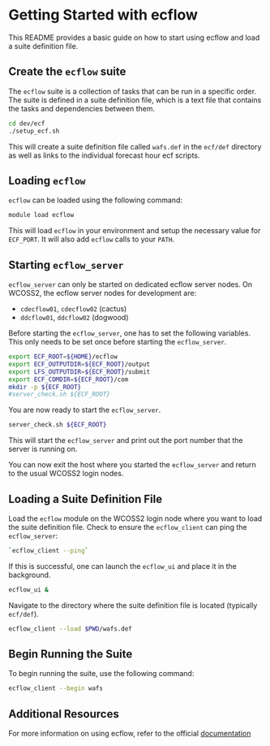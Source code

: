# Getting Started with ecflow

This README provides a basic guide on how to start using ecflow and load a suite definition file.

## Create the `ecflow` suite
The `ecflow` suite is a collection of tasks that can be run in a specific order.  The suite is defined in a suite definition file, which is a text file that contains the tasks and dependencies between them.
```bash
cd dev/ecf
./setup_ecf.sh
```
This will create a suite definition file called `wafs.def` in the `ecf/def` directory as well as links to the individual forecast hour ecf scripts.

## Loading `ecflow`
`ecflow` can be loaded using the following command:
```bash
module load ecflow
```
This will load `ecflow` in your environment and setup the necessary value for `ECF_PORT`.  It will also add `ecflow` calls to your `PATH`.

## Starting `ecflow_server`
`ecflow_server` can only be started on dedicated ecflow server nodes.  On WCOSS2, the ecflow server nodes for development are:
- `cdecflow01`, `cdecflow02` (cactus)
- `ddcflow01`, `ddcflow02` (dogwood)

Before starting the `ecflow_server`, one has to set the following variables.  This only needs to be set once before starting the `ecflow_server`.
```bash
export ECF_ROOT=${HOME}/ecflow
export ECF_OUTPUTDIR=${ECF_ROOT}/output
export LFS_OUTPUTDIR=${ECF_ROOT}/submit
export ECF_COMDIR=${ECF_ROOT}/com
mkdir -p ${ECF_ROOT}
#server_check.sh ${ECF_ROOT}
```
You are now ready to start the `ecflow_server`.
```bash
server_check.sh ${ECF_ROOT}
```
This will start the `ecflow_server` and print out the port number that the server is running on.

You can now exit the host where you started the `ecflow_server` and return to the usual WCOSS2 login nodes.

## Loading a Suite Definition File
Load the `ecflow` module on the WCOSS2 login node where you want to load the suite definition file.
Check to ensure the `ecflow_client` can ping the `ecflow_server`:
```bash
`ecflow_client --ping`
```

If this is successful, one can launch the `ecflow_ui` and place it in the background.
```bash
ecflow_ui &
```

Navigate to the directory where the suite definition file is located (typically `ecf/def`).
```bash
ecflow_client --load $PWD/wafs.def
```

## Begin Running the Suite
To begin running the suite, use the following command:
```bash
ecflow_client --begin wafs
```

## Additional Resources
For more information on using ecflow, refer to the official [documentation](https://ecflow.readthedocs.io/en/latest/overview.html)
